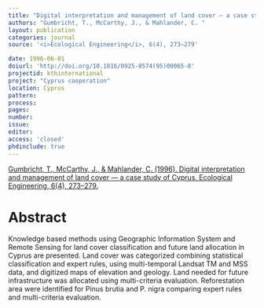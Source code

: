 ```yaml
---
title: "Digital interpretation and management of land cover — a case study of Cyprus."
authors: "Gumbricht, T., McCarthy, J., & Mahlander, C. "
layout: publication
categories: journal
source: '<i>Ecological Engineering</i>, 6(4), 273–279'

date: 1996-06-01
doiurl: 'http://doi.org/10.1016/0925-8574(95)00065-8'
projectid: kthinternational
project: "Cyprus cooperation"
location: Cyprus
pattern:
process:
pages:
number:
issue:
editor:
access: 'closed'
phdinclude: true
---
```


[Gumbricht, T., McCarthy, J., & Mahlander, C. (1996). Digital interpretation and management of land cover — a case study of Cyprus. Ecological Engineering, 6(4), 273–279.](http://doi.org/10.1016/0925-8574(95)00065-8)

<h1 class='foot-description'>Abstract</h1>

Knowledge based methods using Geographic Information System and Remote Sensing for land cover classification and future land allocation in Cyprus are presented. Land cover was categorized combining statistical classification and expert rules, using multi-temporal Landsat TM and MSS data, and digitized maps of elevation and geology. Land needed for future infrastructure was allocated using multi-criteria evaluation. Reforestation area were identified for Pinus brutia and P. nigra comparing expert rules and multi-criteria evaluation.
